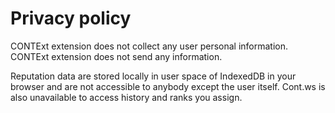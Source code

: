 Privacy policy
=====================

CONTExt extension does not collect any user personal information.
CONTExt extension does not send any information.

Reputation data are stored locally in user space of IndexedDB in your browser and are not accessible to anybody except the user itself. 
Cont.ws is also unavailable to access history and ranks you assign.
